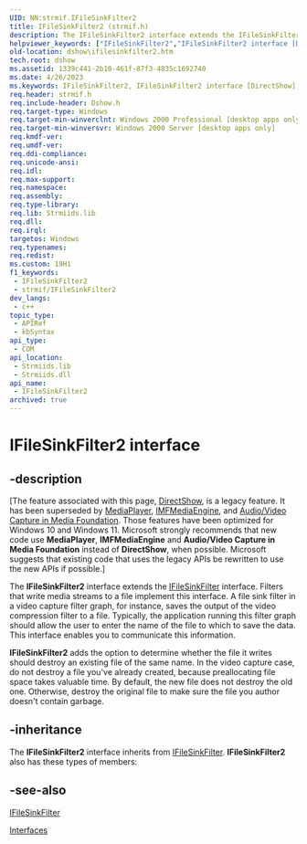 ```yaml
---
UID: NN:strmif.IFileSinkFilter2
title: IFileSinkFilter2 (strmif.h)
description: The IFileSinkFilter2 interface extends the IFileSinkFilter interface.
helpviewer_keywords: ["IFileSinkFilter2","IFileSinkFilter2 interface [DirectShow]","IFileSinkFilter2 interface [DirectShow]","described","IFileSinkFilter2Interface","dshow.ifilesinkfilter2","strmif/IFileSinkFilter2"]
old-location: dshow\ifilesinkfilter2.htm
tech.root: dshow
ms.assetid: 1339c441-2b10-461f-87f3-4835c1692740
ms.date: 4/26/2023
ms.keywords: IFileSinkFilter2, IFileSinkFilter2 interface [DirectShow], IFileSinkFilter2 interface [DirectShow],described, IFileSinkFilter2Interface, dshow.ifilesinkfilter2, strmif/IFileSinkFilter2
req.header: strmif.h
req.include-header: Dshow.h
req.target-type: Windows
req.target-min-winverclnt: Windows 2000 Professional [desktop apps only]
req.target-min-winversvr: Windows 2000 Server [desktop apps only]
req.kmdf-ver: 
req.umdf-ver: 
req.ddi-compliance: 
req.unicode-ansi: 
req.idl: 
req.max-support: 
req.namespace: 
req.assembly: 
req.type-library: 
req.lib: Strmiids.lib
req.dll: 
req.irql: 
targetos: Windows
req.typenames: 
req.redist: 
ms.custom: 19H1
f1_keywords:
 - IFileSinkFilter2
 - strmif/IFileSinkFilter2
dev_langs:
 - c++
topic_type:
 - APIRef
 - kbSyntax
api_type:
 - COM
api_location:
 - Strmiids.lib
 - Strmiids.dll
api_name:
 - IFileSinkFilter2
archived: true
---
```


# IFileSinkFilter2 interface


## -description

\[The feature associated with this page, [DirectShow](/windows/win32/directshow/directshow), is a legacy feature. It has been superseded by [MediaPlayer](/uwp/api/Windows.Media.Playback.MediaPlayer), [IMFMediaEngine](/windows/win32/api/mfmediaengine/nn-mfmediaengine-imfmediaengine), and [Audio/Video Capture in Media Foundation](/windows/win32/medfound/audio-video-capture-in-media-foundation). Those features have been optimized for Windows 10 and Windows 11. Microsoft strongly recommends that new code use **MediaPlayer**, **IMFMediaEngine** and **Audio/Video Capture in Media Foundation** instead of **DirectShow**, when possible. Microsoft suggests that existing code that uses the legacy APIs be rewritten to use the new APIs if possible.\]

The <b>IFileSinkFilter2</b> interface extends the <a href="/windows/desktop/api/strmif/nn-strmif-ifilesinkfilter">IFileSinkFilter</a> interface. Filters that write media streams to a file implement this interface. A file sink filter in a video capture filter graph, for instance, saves the output of the video compression filter to a file. Typically, the application running this filter graph should allow the user to enter the name of the file to which to save the data. This interface enables you to communicate this information. 

<b>IFileSinkFilter2</b> adds the option to determine whether the file it writes should destroy an existing file of the same name. In the video capture case, do not destroy a file you've already created, because preallocating file space takes valuable time. By default, the new file does not destroy the old one. Otherwise, destroy the original file to make sure the file you author doesn't contain garbage.

## -inheritance

The <b>IFileSinkFilter2</b> interface inherits from <a href="/windows/desktop/api/strmif/nn-strmif-ifilesinkfilter">IFileSinkFilter</a>. <b>IFileSinkFilter2</b> also has these types of members:

## -see-also

<a href="/windows/desktop/api/strmif/nn-strmif-ifilesinkfilter">IFileSinkFilter</a>



<a href="/windows/desktop/DirectShow/interfaces">Interfaces</a>
